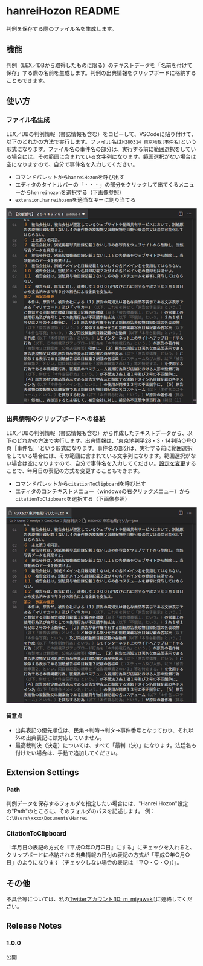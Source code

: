 # hanreiHozon README
判例を保存する際のファイル名を生成します。

## 機能
判例（LEX／DBから取得したものに限る）のテキストデータを「名前を付けて保存」する際の名前を生成します。判例の出典情報をクリップボードに格納することもできます。

## 使い方
### ファイル名生成
LEX／DBの判例情報（書誌情報も含む）をコピーして、VSCodeに貼り付けて、以下のどれかの方法で実行します。ファイル名は`H280314 東京地裁[事件名]`という形式になります。ファイル名の事件名の部分は、実行する前に範囲選択をしている場合には、その範囲に含まれている文字列になります。範囲選択がない場合は空になりますので、自分で事件名を入力してください。
- コマンドパレットから`hanreiHozon`を呼び出す
- エディタのタイトルバーの「・・・」の部分をクリックして出てくるメニューから`henreihozon`を選択する（下画像参照）
- `extension.hanreihozon`を適当なキーに割り当てる

![](./gif/hanreihozon.gif)

### 出典情報のクリップボードへの格納
LEX／DBの判例情報（書誌情報も含む）から作成したテキストデータから、以下のどれかの方法で実行します。出典情報は、'東京地判平28・3・14判時○号○頁［事件名］'という形式になります。事件名の部分は、実行する前に範囲選択をしている場合には、その範囲に含まれている文字列になります。範囲選択がない場合は空になりますので、自分で事件名を入力してください。[設定を変更](#jump)することで、年月日の表記の方式を変更することもできます。
- コマンドパレットから`citationToClipboard`を呼び出す
- エディタのコンテキストメニュー（windowsの右クリックメニュー）から`citationToClipboard`を選択する（下画像参照）

![](./gif/ctc.gif)

#### 留意点
- 出典表記の優先順位は、民集→判時→判タ→事件番号となっており、それ以外の出典表記には対応していません。
- 最高裁判決（決定）については、すべて「最判（決）」になります。法廷名も付けたい場合は、手動で追加してください。

## Extension Settings
### Path
判例データを保存するフォルダを指定したい場合には、"Hanrei Hozon"設定の"Path"のところに、そのフォルダのパスを記述します。
例：	`C:\Users\xxxx\Documents\Hanrei`

### <a name="jump"></a>CitationToClipboard
「年月日の表記の方式を『平成○年○月○日』にする」にチェックを入れると、クリップボードに格納される出典情報の日付の表記の方式が「平成○年○月○日」のようになります（チェックしない場合の表記は「平○・○・○」）」。

## その他
不具合等については、私の[Twitterアカウント(ID: m_miyawaki)](https://twitter.com/m_miyawaki)に連絡してください。


## Release Notes

### 1.0.0
公開

